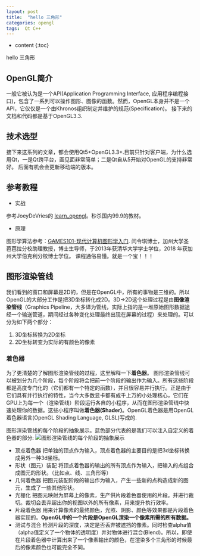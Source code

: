 ```yaml
---
layout: post
title:  "hello 三角形"
categories: opengl
tags:  Qt C++
---
```


* content
{:toc}

hello 三角形

<!--excerpt-->
## OpenGL简介
一般它被认为是一个API(Application Programming Interface, 应用程序编程接口)，包含了一系列可以操作图形、图像的函数。然而，OpenGL本身并不是一个API，它仅仅是一个由Khronos组织制定并维护的规范(Specification)。
接下来的文档和代码都是基于OpenGL3.3.

## 技术选型
接下来这系列的文章，都会使用Qt5+OpenGL3.3+.目前只针对客户端，为什么选用Qt，一是Qt跨平台，画见面非常简单；二是Qt自从5开始对OpenGL的支持非常好。
后面有机会会更新移动端的版本。

## 参考教程

- 实战

参考JoeyDeVries的
[learn_opengl](https://learnopengl-cn.github.io/01%20Getting%20started/01%20OpenGL/)。秒杀国内99.9的教材。

- 原理

图形学算法参考：[GAMES101-现代计算机图形学入门](https://www.bilibili.com/video/BV1X7411F744?p=13).
闫令琪博士，加州大学圣芭芭拉分校助理教授，博士生导师，于2013年获清华大学学士学位，2018 年获加州大学伯克利分校博士学位。
课程通俗易懂。就是一个宝！！！



## 图形渲染管线
我们看到的窗口和屏幕是2D的，但是在OpenGL中，所有的事物是三维的。所以OpenGL的大部分工作是把3D坐标转化成2D。3D->2D这个处理过程是由**图像渲染管线**（Graphics Pipeline，大多译为管线，实际上指的是一堆原始图形数据途经一个输送管道，期间经过各种变化处理最终出现在屏幕的过程）来处理的。可以分为如下两个部分：

1. 3D坐标转换为2D坐标
2. 2D坐标转变为实际的有颜色的像素

### 着色器
为了更清楚的了解图形渲染管线的过程，这里解释一下**着色器**。
图形渲染管线可以被划分为几个阶段，每个阶段将会把前一个阶段的输出作为输入。所有这些阶段都是高度专门化的（它们都有一个特定的函数），并且很容易并行执行。正是由于它们具有并行执行的特性，当今大多数显卡都有成千上万的小处理核心，它们在GPU上为每一个（渲染管线）阶段运行各自的小程序，从而在图形渲染管线中快速处理你的数据。这些小程序叫做**着色器(Shader)**。OpenGL着色器是用OpenGL着色器语言(OpenGL Shading Language, GLSL)写成的.

图形渲染管线的每个阶段的抽象展示。蓝色部分代表的是我们可以注入自定义的着色器的部分:
![图形渲染管线的每个阶段的抽象展示](https://learnopengl-cn.github.io/img/01/04/pipeline.png)

- 顶点着色器
把单独的顶点作为输入，顶点着色器的主要目的是把3d坐标转换成另外一种3d坐标。
- 形状（图元）装配
将顶点着色器的输出的所有顶点作为输入，把输入的点组合成图元的形状。（比如点、线、三角形等）
- 几何着色器
把图元装配阶段的输出作为输入，产生一些新的点构造成新的图元，生成了一些其他形状。
- 光栅化
把图元映射为屏幕上的像素，生产供片段着色器使用的片段。并进行裁切。裁切会丢弃超出你的视图以外的所有像素，用来提升执行效率。
- 片段着色器
用来计算像素的最终颜色，光照、阴影、颜色等效果都是片段着色器实现的。**OpenGL中的一个片段是OpenGL渲染一个像素所需的所有数据。**
- 测试与混合
检测片段的深度，决定是否丢弃被遮挡的像素。同时检查alpha值（alpha值定义了一个物体的透明度）并对物体进行混合(Blend)。所以，即使在片段着色器中计算出来了一个像素输出的颜色，在渲染多个三角形的时候最后的像素颜色也可能完全不同。
